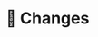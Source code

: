 # :gem: Changes

<!-- Forklar hva du endrer og HVORFOR. Bruk gjerne en liste,
eller del det opp i seksjoner hvis det er mye e.g
- En ting
  -  En underting
- En annen ting

Du kan også laste opp et bilde av endringen, ved å lime det inn her. Det anbefales.
-->
